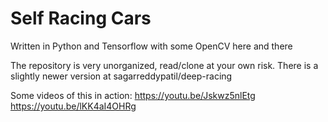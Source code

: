 # Self Racing Cars
Written in Python and Tensorflow with some OpenCV here and there

The repository is very unorganized, read/clone at your own risk. There is a slightly newer version at sagarreddypatil/deep-racing

Some videos of this in action:
https://youtu.be/Jskwz5nlEtg
https://youtu.be/lKK4aI4OHRg
